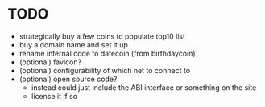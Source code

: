 # TODO
- strategically buy a few coins to populate top10 list
- buy a domain name and set it up
- rename internal code to datecoin (from birthdaycoin)
- (optional) favicon?
- (optional) configurability of which net to connect to
- (optional) open source code?
  - instead could just include the ABI interface or something on the site
  - license it if so
